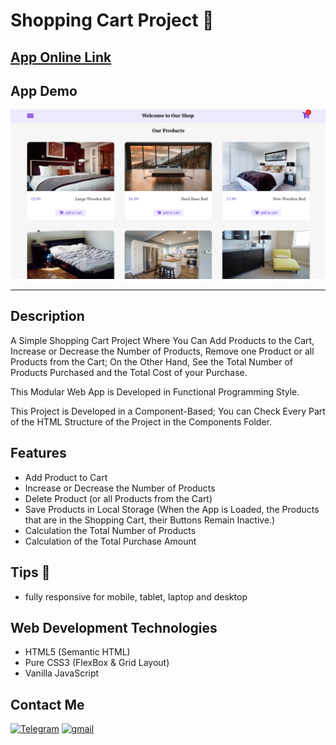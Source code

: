 # Shopping Cart Project 🛒

## [App Online Link](https://shopping-cart-functional-app.netlify.app/)

## App Demo

<img src="./assets/images/ScreenshotProject.PNG">

---

## Description

A Simple Shopping Cart Project Where You Can Add Products to the Cart, Increase or Decrease the Number of Products, Remove one Product or all Products from the Cart;
On the Other Hand, See the Total Number of Products Purchased and the Total Cost of your Purchase.

This Modular Web App is Developed in Functional Programming Style.

This Project is Developed in a Component-Based;
You can Check Every Part of the HTML Structure of the Project in the Components Folder.

## Features

- Add Product to Cart
- Increase or Decrease the Number of Products
- Delete Product (or all Products from the Cart)
- Save Products in Local Storage (When the App is Loaded, the Products that are in the Shopping Cart, their Buttons Remain Inactive.)
- Calculation the Total Number of Products
- Calculation of the Total Purchase Amount

## Tips 📌

- fully responsive for mobile, tablet, laptop and desktop

## Web Development Technologies

- HTML5 (Semantic HTML)
- Pure CSS3 (FlexBox & Grid Layout)
- Vanilla JavaScript

## Contact Me

<p>
<a href="https://t.me/Farzin_KHI" target="_blank"><img alt="Telegram" src="https://img.shields.io/badge/Telegram-%230077B5.svg?&style=for-the-badge&logo=telegram&logoColor=white" /></a> <a href="mailto:khosravii.farzin@gmail.com" target="_blank"><img alt="gmail" src="https://img.shields.io/badge/Gmail-%2312100E.svg?&style=for-the-badge&logo=gmail&logoColor=white" /></a>

</p>
